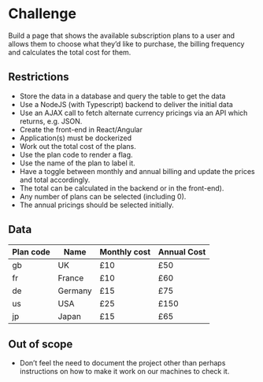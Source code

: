 # Challenge

Build a page that shows the available subscription plans to a user and allows them to choose what they’d like to purchase, the billing frequency and calculates the total cost for them.

## Restrictions

- Store the data in a database and query the table to get the data
- Use a NodeJS (with Typescript) backend to deliver the initial data
- Use an AJAX call to fetch alternate currency pricings via an API which returns, e.g.
JSON.
- Create the front-end in React/Angular
- Application(s) must be dockerized
- Work out the total cost of the plans.
- Use the plan code to render a flag.
- Use the name of the plan to label it.
- Have a toggle between monthly and annual billing and update the prices and total
accordingly.
- The total can be calculated in the backend or in the front-end).
- Any number of plans can be selected (including 0).
- The annual pricings should be selected initially.

## Data

|Plan code | Name   | Monthly cost | Annual Cost |
|----------|--------|--------------|-------------|
| gb       | UK     | £10          | £50         |
| fr       | France | £10          | £60         |
| de       | Germany| £15          | £75         |
| us       | USA    | £25          | £150        |
| jp       | Japan  | £15          | £65         |

## Out of scope

- Don’t feel the need to document the project other than perhaps instructions on how to
make it work on our machines to check it.
